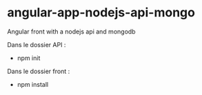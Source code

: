 # angular-app-nodejs-api-mongo
Angular front with a nodejs api and mongodb


Dans le dossier API : 

  - npm init
  
  
 Dans le dossier front :
  
   - npm install
